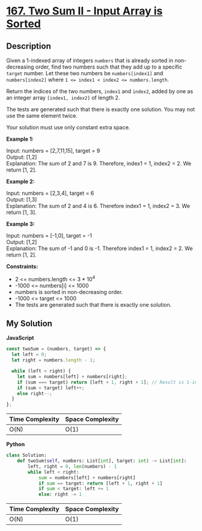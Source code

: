 # [167. Two Sum II - Input Array is Sorted](https://leetcode.com/problems/two-sum-ii-input-array-is-sorted)

## Description

Given a 1-indexed array of integers `numbers` that is already sorted in non-decreasing order, find two numbers such that they add up to a specific `target` number. Let these two numbers be `numbers[index1]` and `numbers[index2]` where `1 <= index1 < index2 <= numbers.length`.

Return the indices of the two numbers, `index1` and `index2`, added by one as an integer array `[index1, index2]` of length 2.

The tests are generated such that there is exactly one solution. You may not use the same element twice.

Your solution must use only constant extra space.

**Example 1:**

Input: numbers = [2,7,11,15], target = 9  
Output: [1,2]  
Explanation: The sum of 2 and 7 is 9. Therefore, index1 = 1, index2 = 2. We return [1, 2].

**Example 2:**

Input: numbers = [2,3,4], target = 6  
Output: [1,3]  
Explanation: The sum of 2 and 4 is 6. Therefore index1 = 1, index2 = 3. We return [1, 3].

**Example 3:**

Input: numbers = [-1,0], target = -1  
Output: [1,2]  
Explanation: The sum of -1 and 0 is -1. Therefore index1 = 1, index2 = 2. We return [1, 2].

**Constraints:**

- 2 <= numbers.length <= 3 \* 10<sup>4</sup>
- -1000 <= numbers[i] <= 1000
- numbers is sorted in non-decreasing order.
- -1000 <= target <= 1000
- The tests are generated such that there is exactly one solution.

## My Solution

**JavaScript**

```js
const twoSum = (numbers, target) => {
  let left = 0;
  let right = numbers.length - 1;

  while (left < right) {
    let sum = numbers[left] + numbers[right];
    if (sum === target) return [left + 1, right + 1]; // Result is 1-indexed based
    if (sum < target) left++;
    else right--;
  }
};
```

| Time Complexity | Space Complexity |
| --------------- | ---------------- |
| O(N)            | O(1)             |

**Python**

```py
class Solution:
    def twoSum(self, numbers: List[int], target: int) -> List[int]:
        left, right = 0, len(numbers) - 1
        while left < right:
            sum = numbers[left] + numbers[right]
            if sum == target: return [left + 1, right + 1]
            if sum < target: left += 1
            else: right -= 1
```

| Time Complexity | Space Complexity |
| --------------- | ---------------- |
| O(N)            | O(1)             |
